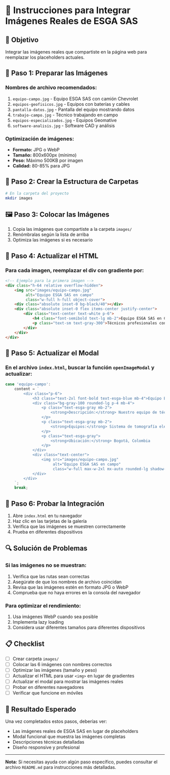 # 📸 Instrucciones para Integrar Imágenes Reales de ESGA SAS

## 🎯 Objetivo
Integrar las imágenes reales que compartiste en la página web para reemplazar los placeholders actuales.

## 📁 Paso 1: Preparar las Imágenes

### Nombres de archivo recomendados:
1. `equipo-campo.jpg` - Equipo ESGA SAS con camión Chevrolet
2. `equipos-geofisicos.jpg` - Equipos con baterías y cables
3. `pantalla-datos.jpg` - Pantalla del equipo mostrando datos
4. `trabajo-campo.jpg` - Técnico trabajando en campo
5. `equipos-especializados.jpg` - Equipos Geomative
6. `software-analisis.jpg` - Software CAD y análisis

### Optimización de imágenes:
- **Formato:** JPG o WebP
- **Tamaño:** 800x600px (mínimo)
- **Peso:** Máximo 500KB por imagen
- **Calidad:** 80-85% para JPG

## 📂 Paso 2: Crear la Estructura de Carpetas

```bash
# En la carpeta del proyecto
mkdir images
```

## 🖼️ Paso 3: Colocar las Imágenes

1. Copia las imágenes que compartiste a la carpeta `images/`
2. Renómbralas según la lista de arriba
3. Optimiza las imágenes si es necesario

## 🔧 Paso 4: Actualizar el HTML

### Para cada imagen, reemplazar el div con gradiente por:

```html
<!-- Ejemplo para la primera imagen -->
<div class="h-64 relative overflow-hidden">
    <img src="images/equipo-campo.jpg" 
         alt="Equipo ESGA SAS en campo" 
         class="w-full h-full object-cover">
    <div class="absolute inset-0 bg-black/40"></div>
    <div class="absolute inset-0 flex items-center justify-center">
        <div class="text-center text-white p-6">
            <h4 class="font-semibold text-lg mb-2">Equipo ESGA SAS en Campo</h4>
            <p class="text-sm text-gray-300">Técnicos profesionales con equipos especializados</p>
        </div>
    </div>
</div>
```

## 🎨 Paso 5: Actualizar el Modal

### En el archivo `index.html`, buscar la función `openImageModal` y actualizar:

```javascript
case 'equipo-campo':
    content = `
        <div class="p-6">
            <h3 class="text-2xl font-bold text-esga-blue mb-4">Equipo ESGA SAS en Campo</h3>
            <div class="bg-gray-100 rounded-lg p-4 mb-4">
                <p class="text-esga-gray mb-2">
                    <strong>Descripción:</strong> Nuestro equipo de técnicos especializados trabajando con equipos de tomografía eléctrica en condiciones de campo reales.
                </p>
                <p class="text-esga-gray mb-2">
                    <strong>Equipos:</strong> Sistema de tomografía eléctrica, baterías especializadas, cables de conexión.
                </p>
                <p class="text-esga-gray">
                    <strong>Ubicación:</strong> Bogotá, Colombia
                </p>
            </div>
            <div class="text-center">
                <img src="images/equipo-campo.jpg" 
                     alt="Equipo ESGA SAS en campo" 
                     class="w-full max-w-2xl mx-auto rounded-lg shadow-lg">
            </div>
        </div>
    `;
    break;
```

## 🚀 Paso 6: Probar la Integración

1. Abre `index.html` en tu navegador
2. Haz clic en las tarjetas de la galería
3. Verifica que las imágenes se muestren correctamente
4. Prueba en diferentes dispositivos

## 🔍 Solución de Problemas

### Si las imágenes no se muestran:
1. Verifica que las rutas sean correctas
2. Asegúrate de que los nombres de archivo coincidan
3. Revisa que las imágenes estén en formato JPG o WebP
4. Comprueba que no haya errores en la consola del navegador

### Para optimizar el rendimiento:
1. Usa imágenes WebP cuando sea posible
2. Implementa lazy loading
3. Considera usar diferentes tamaños para diferentes dispositivos

## 📋 Checklist

- [ ] Crear carpeta `images/`
- [ ] Colocar las 6 imágenes con nombres correctos
- [ ] Optimizar las imágenes (tamaño y peso)
- [ ] Actualizar el HTML para usar `<img>` en lugar de gradientes
- [ ] Actualizar el modal para mostrar las imágenes reales
- [ ] Probar en diferentes navegadores
- [ ] Verificar que funcione en móviles

## 🎯 Resultado Esperado

Una vez completados estos pasos, deberías ver:
- Las imágenes reales de ESGA SAS en lugar de placeholders
- Modal funcional que muestra las imágenes completas
- Descripciones técnicas detalladas
- Diseño responsive y profesional

---

**Nota:** Si necesitas ayuda con algún paso específico, puedes consultar el archivo `README.md` para instrucciones más detalladas. 